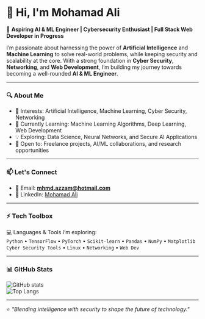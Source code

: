 # 👋 Hi, I'm Mohamad Ali  

🚀 **Aspiring AI & ML Engineer | Cybersecurity Enthusiast | Full Stack Web Developer in Progress**  

I’m passionate about harnessing the power of **Artificial Intelligence** and **Machine Learning** to solve real-world problems, while keeping security and scalability at the core. With a strong foundation in **Cyber Security**, **Networking**, and **Web Development**, I’m building my journey towards becoming a well-rounded **AI & ML Engineer**.  

---

### 🔍 About Me
- 👀 Interests: Artificial Intelligence, Machine Learning, Cyber Security, Networking  
- 🌱 Currently Learning: Machine Learning Algorithms, Deep Learning, Web Development  
- 💡 Exploring: Data Science, Neural Networks, and Secure AI Applications  
- 💞️ Open to: Freelance projects, AI/ML collaborations, and research opportunities  

---

### 📫 Let's Connect
- 📧 Email: **mhmd.azzam@hotmail.com**  
- 💼 LinkedIn: [Mohamad Ali](https://www.linkedin.com/in/azzammhmdali)  

---

### ⚡ Tech Toolbox
💻 Languages & Tools I’m exploring:  
`Python` • `TensorFlow` • `PyTorch` • `Scikit-learn` • `Pandas` • `NumPy` • `Matplotlib`  
`Cyber Security Tools` • `Linux` • `Networking` • `Web Dev`  

---

### 📊 GitHub Stats  
![GitHub stats](https://github-readme-stats.vercel.app/api?username=MohamadAli-dev&show_icons=true&theme=tokyonight)  
![Top Langs](https://github-readme-stats.vercel.app/api/top-langs/?username=MohamadAli-dev&layout=compact&theme=tokyonight)  

---

⭐ *"Blending intelligence with security to shape the future of technology."*  
